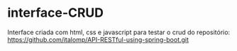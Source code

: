 # interface-CRUD
Interface criada com html, css e javascript para testar o crud do repositório: https://github.com/italomp/API-RESTful-using-spring-boot.git
